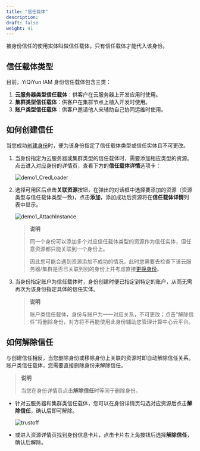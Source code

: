 ```yaml
---
title: "信任载体"
description:
draft: false
weight: 41
---
```


被身份信任的使用实体叫做信任载体，只有信任载体才能代入该身份。

## 信任载体类型

目前，YiQiYun IAM 身份信任载体包含三类：

1. **云服务器类型信任载体**：供客户在云服务器上开发应用时使用。
2. **集群类型信任载体**：供客户在集群节点上植入开发时使用。
3. **账户类型信任载体**：供客户邀请他人来辅助自己协同运维时使用。

## 如何创建信任

当您成功[创建身份](../../manual/role#创建身份)时，便为该身份指定了信任载体类型或信任实体且不可更改。

1. 当身份指定为云服务器或集群类型的信任载体时，需要添加相应类型的资源。点击进入对应身份的详情页，查看下方的**信任载体详情**选项卡：

   ![demo1_CredLoader](../../_images/demo1_CredLoader.png)

2. 选择可用区后点击**关联资源**按钮，在弹出的对话框中选择要添加的资源（资源类型与信任载体类型一致)，点击**添加**，添加成功后资源将在**信任载体详情**列表中显示。

   ![demo1_AttachInstance](../../_images/demo1_AttachInstance.png)

   > **说明**
   >
   > 同一个身份可以添加多个对应信任载体类型的资源作为信任实体，但任意资源都只能关联到一个身份上。
   >
   > 因此您可能会遇到资源添加不成功的情况，此时您需要去检查下该云服务器/集群是否已关联到别的身份上并考虑直接[更换身份](../../manual/role#为信任载体资源更换身份)。  

3. 当身份指定账户为信任载体时，身份创建时便已指定到特定的账户，从而无需再次为该身份指定具体的信任实体。

   > **说明**
   >
   > 账户类信任载体，身份与账户为一一对应关系，不可更改；点击“解除信任”将删除身份，对方将不再能使用此身份辅助您管理计算中心云平台。

## 如何解除信任

与创建信任相反，当您删除身份或移除身份上关联的资源时即自动解除信任关系。账户类信任载体，您需要直接删除身份来解除信任。

> **说明**
>
> 当您在身份详情页点击**解除信任**时等同于删除身份。

- 针对云服务器和集群类信任载体，您可以在身份详情页勾选对应资源后点击**解除信任**，确认后即可解除。

  ![trustoff](../../_images/trustoff1.png)

- 或进入资源详情页找到身份信息卡片，点击卡片右上角按钮后选择**解除信任**，确认后解除。

  

